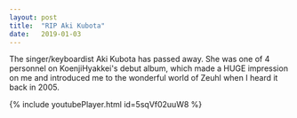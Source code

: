 ```yaml
---
layout: post
title:  "RIP Aki Kubota"
date:   2019-01-03
---
```


The singer/keyboardist Aki Kubota has passed away. She was one of 4 personnel on KoenjiHyakkei's debut album, which made a HUGE impression on me and introduced me to the wonderful world of Zeuhl when I heard it back in 2005.

{% include youtubePlayer.html id=5sqVf02uuW8 %}
